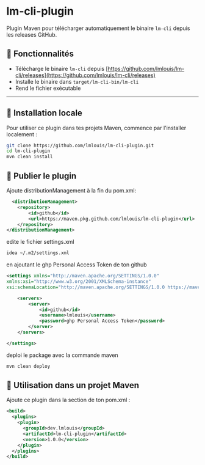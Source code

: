# lm-cli-plugin

Plugin Maven pour télécharger automatiquement le binaire `lm-cli` depuis les releases GitHub.

## 🚀 Fonctionnalités

- Télécharge le binaire `lm-cli` depuis [https://github.com/lmlouis/lm-cli/releases](https://github.com/lmlouis/lm-cli/releases)
- Installe le binaire dans `target/lm-cli-bin/lm-cli`
- Rend le fichier exécutable

---

## 🔧 Installation locale

Pour utiliser ce plugin dans tes projets Maven, commence par l'installer localement :

```bash
git clone https://github.com/lmlouis/lm-cli-plugin.git
cd lm-cli-plugin
mvn clean install
```

## 🧪 Publier le plugin
Ajoute  distributionManagement à la fin du pom.xml:
```xml
  <distributionManagement>
    <repository>
        <id>github</id>
        <url>https://maven.pkg.github.com/lmlouis/lm-cli-plugin</url>
    </repository>
</distributionManagement>
```
edite le fichier settings.xml
```bash
idea ~/.m2/settings.xml 
```
en ajoutant le ghp Personal Access Token de ton github
```xml
<settings xmlns="http://maven.apache.org/SETTINGS/1.0.0"
xmlns:xsi="http://www.w3.org/2001/XMLSchema-instance"
xsi:schemaLocation="http://maven.apache.org/SETTINGS/1.0.0 https://maven.apache.org/xsd/settings-1.0.0.xsd">

    <servers>
        <server>
            <id>github</id>
            <username>lmlouis</username>
            <password>ghp Personal Access Token</password>
        </server>
    </servers>

</settings>
```
deploi le package avec la commande maven 
```bash
mvn clean deploy
```
## 🧪 Utilisation dans un projet Maven
Ajoute ce plugin dans la section <build><plugins> de ton pom.xml :
```xml
<build>
  <plugins>
    <plugin>
      <groupId>dev.lmlouis</groupId>
      <artifactId>lm-cli-plugin</artifactId>
      <version>1.0.0</version>
    </plugin>
  </plugins>
</build>
```